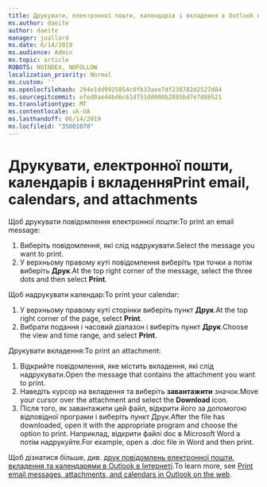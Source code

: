 ```yaml
---
title: Друкувати, електронної пошти, календарів і вкладення в Outlook в Інтернеті
ms.author: daeite
author: daeite
manager: joallard
ms.date: 6/14/2019
ms.audience: Admin
ms.topic: article
ROBOTS: NOINDEX, NOFOLLOW
localization_priority: Normal
ms.custom: ''
ms.openlocfilehash: 294e1dd9925054c0fb33aee7df238782d2527d84
ms.sourcegitcommit: efed0ae44bd6c61d751dd008b2885bd7e7d86521
ms.translationtype: MT
ms.contentlocale: uk-UA
ms.lasthandoff: 06/14/2019
ms.locfileid: "35001070"
---
```

# <a name="print-email-calendars-and-attachments"></a><span data-ttu-id="82775-102">Друкувати, електронної пошти, календарів і вкладення</span><span class="sxs-lookup"><span data-stu-id="82775-102">Print email, calendars, and attachments</span></span>

<span data-ttu-id="82775-103">Щоб друкувати повідомлення електронної пошти:</span><span class="sxs-lookup"><span data-stu-id="82775-103">To print an email message:</span></span>
  
1. <span data-ttu-id="82775-104">Виберіть повідомлення, які слід надрукувати.</span><span class="sxs-lookup"><span data-stu-id="82775-104">Select the message you want to print.</span></span>
1. <span data-ttu-id="82775-105">У верхньому правому куті повідомлення виберіть три точки а потім виберіть **Друк**.</span><span class="sxs-lookup"><span data-stu-id="82775-105">At the top right corner of the message, select the three dots and then select **Print**.</span></span>

<span data-ttu-id="82775-106">Щоб надрукувати календар:</span><span class="sxs-lookup"><span data-stu-id="82775-106">To print your calendar:</span></span>

1. <span data-ttu-id="82775-107">У верхньому правому куті сторінки виберіть пункт **Друк**.</span><span class="sxs-lookup"><span data-stu-id="82775-107">At the top right corner of the page, select **Print**.</span></span>
1. <span data-ttu-id="82775-108">Вибрати подання і часовий діапазон і виберіть пункт **Друк**.</span><span class="sxs-lookup"><span data-stu-id="82775-108">Choose the view and time range, and select **Print**.</span></span>

<span data-ttu-id="82775-109">Друкувати вкладення:</span><span class="sxs-lookup"><span data-stu-id="82775-109">To print an attachment:</span></span>

1. <span data-ttu-id="82775-110">Відкрийте повідомлення, яке містить вкладення, які слід надрукувати.</span><span class="sxs-lookup"><span data-stu-id="82775-110">Open the message that contains the attachment you want to print.</span></span>
2. <span data-ttu-id="82775-111">Наведіть курсор на вкладення та виберіть **завантажити** значок.</span><span class="sxs-lookup"><span data-stu-id="82775-111">Move your cursor over the attachment and select the **Download** icon.</span></span>
3. <span data-ttu-id="82775-112">Після того, як завантажити цей файл, відкрити його за допомогою відповідної програми і виберіть пункт Друк.</span><span class="sxs-lookup"><span data-stu-id="82775-112">After the file has downloaded, open it with the appropriate program and choose the option to print.</span></span> <span data-ttu-id="82775-113">Наприклад, відкрити файлі doc в Microsoft Word а потім надрукуйте.</span><span class="sxs-lookup"><span data-stu-id="82775-113">For example, open a .doc file in Word and then print.</span></span>

<span data-ttu-id="82775-114">Щоб дізнатися більше, див. [друк повідомлень електронної пошти, вкладення та календарями в Outlook в Інтернеті](https://support.office.com/article/2cf529d1-3b8f-4de2-b254-b7f870e58a2b).</span><span class="sxs-lookup"><span data-stu-id="82775-114">To learn more, see [Print email messages, attachments, and calendars in Outlook on the web](https://support.office.com/article/2cf529d1-3b8f-4de2-b254-b7f870e58a2b).</span></span>